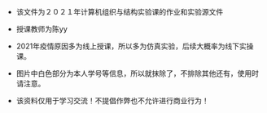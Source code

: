 - 该文件为２０２１年计算机组织与结构实验课的作业和实验源文件

- 授课教师为陈yy

- 2021年疫情原因多为线上授课，所以多为仿真实验，后续大概率为线下实操课。

- 图片中白色部分为本人学号等信息，所以就抹除了，不排除其他还有，使用时请注意。

- 该资料仅用于学习交流！不提倡作弊也不允许进行商业行为！
